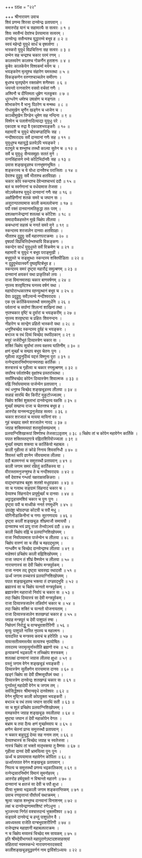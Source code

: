 +++
title = "२२"

+++
श्रीनारायण उवाच  
शिवं प्रणम्य शिरसा दानवेन्द्रः प्रतापवान् ।  
समारुरोह यानं च सहामात्यैः स सत्वरः ॥ १ ॥  
शिवः स्वसैन्यं देवांश्च प्रेरयामास सत्वरम् ।  
दानवेन्द्रः ससैन्यश्च युद्धारम्भे बभूव ह ॥ २ ॥  
स्वयं महेन्द्रो युयुधे सार्धं च वृषपर्वणा ।  
भास्करो युयुधे विप्रचित्तिना सह सत्वरः ॥ ३ ॥  
दम्भेन सह चन्द्रश्च चकार परमं रणम् ।  
कालस्वरेण कालश्च गोकर्णेन हुताशनः ॥ ४ ॥  
कुबेरः कालकेयेन विश्वकर्मा मयेन च ।  
भयङ्‌करेण मृत्युश्च संहारेण यमस्तथा ॥ ५ ॥  
विकङ्‌कणेन वरुणश्चञ्चलेन समीरणः ।  
बुधश्च घृतपृष्ठेन रक्ताक्षेण शनैश्चरः ॥ ६ ॥  
जयन्तो रत्नसारेण वसवो वर्चसां गणैः ।  
अश्विनौ च दीप्तिमता धूम्रेण नलकूबरः ॥ ७ ॥  
धुरन्धरेण धर्मश्च उषाक्षेण च मङ्‌गलः ।  
शोभाकरेण वै भानुः पिठरेण च मन्मथः ॥ ८ ॥  
गोधामुखेन चूर्णेन खड्गेन च ध्वजेन च ।  
काञ्चीमुखेन पिण्डेन धूमेण सह नन्दिना ॥ ९ ॥  
विश्वेन च पलाशेनादित्याद्या युयुधुः परे ।  
एकादश च रुद्रा वै एकादशभयङ्‌करैः ॥ १० ॥  
महामारी च युयुधे चोग्रचण्डादिभिः सह ।  
नन्दीश्वरादयः सर्वे दानवानां गणैः सह ॥ ११ ॥  
युयुधुश्च महायुद्धे प्रलयेऽपि भयङ्‌करे ।  
वटमूले च शम्भुश्च तस्थौ काल्या सुतेन च ॥ १२ ॥  
सर्वे च युयुधुः सैन्यसमूहाः सततं मुने ।  
रत्नसिंहासने रम्ये कोटिभिर्दानवैः सह ॥ १३ ॥  
उवास शङ्‌खचूडश्च रत्नभूषणभूषितः ।  
शङ्‌करस्य च ये योधा दानवैश्च पराजिताः ॥ १४ ॥  
देवाश्च दुद्रुवुः सर्वे भीताश्च क्षतविग्रहाः ।  
चकार कोपं स्कन्दश्च देवेभ्यश्चाभयं ददौ ॥ १५ ॥  
बलं च स्वर्गणानां च वर्धयामास तेजसा ।  
सोऽयमेकश्च युयुधे दानवानां गणैः सह ॥ १६ ॥  
अक्षौहिणीनां शतकं समरे च जघान सः ।  
असुरान्पातयामास काली कमललोचना ॥ १७ ॥  
पपौ रक्तं दानवानामतिकुद्धा ततः परम् ।  
दशलक्षगजेन्द्राणां शतलक्षं च कोटिशः ॥ १८ ॥  
समादायैकहस्तेन मुखे चिक्षेप लीलया ।  
कबन्धानां सहस्रं च ननर्त समरे मुने ॥ १९ ॥  
स्कन्दस्य शरजालेन दानवाः क्षतविग्रहाः ।  
भीताश्च दुद्रुवुः सर्वे महारणपराक्रमाः ॥ २० ॥  
वृषपर्वा विप्रचित्तिर्दम्भश्चापि विकङ्‌कणः ।  
स्कन्देन सार्धं युयुधुस्ते सर्वे विक्रमेण च ॥ २१ ॥  
महामारी च युयुधे न बभूव पराङ्‌मुखी ।  
बभूवुस्ते च सङ्क्षुब्धाः स्कन्दस्य शक्तिपीडिताः ॥ २२ ॥  
न दुद्रुवुर्भयात्स्वर्गे पुष्पवृष्टिर्बभूव ह ।  
स्कन्दस्य समरं दृष्ट्वा महारौद्रं समुल्बणम् ॥ २३ ॥  
दानवानां क्षयकरं यथा प्राकृतिको लयः ।  
राजा विमानमारुह्य चकार बाणवर्षणम् ॥ २४ ॥  
नृपस्य शरवृष्टिश्च घनस्य वर्षणं यथा ।  
महाघोरान्धकारश्च वह्न्युत्थानं बभूव च ॥ २५ ॥  
देवाः प्रदुद्रुवुः सर्वेऽप्यन्ये नन्दीश्वरादयः ।  
एक एव कार्तिकेयस्तस्थौ समरमूर्धनि ॥ २६ ॥  
पर्वतानां च सर्पाणां शिलानां शाखिनां तथा ।  
नृपश्चकार वृष्टिं च दुर्वारां च भयङ्‌करीम् ॥ २७ ॥  
नृपस्य शरवृष्ट्या च प्रहितः शिवनन्दनः ।  
नीहारेण च सान्द्रेण प्रहितो भास्करो यथा ॥ २८ ॥  
धनुश्चिच्छेद स्कन्दस्य दुर्वहं च भयङ्‌करः ।  
बभञ्ज च रथं दिव्यं चिच्छेद रथपीठकान् ॥ २९ ॥  
मयूरं जर्जरीभूतं दिव्यास्त्रेण चकार सः ।  
शक्तिं चिक्षेप सूर्याभां तस्य वक्षस्य घातिनीम् ॥ ३० ॥  
क्षणं मूर्च्छां च सम्प्राप बभूव चेतनः पुनः ।  
गृहीत्वा तद्धनुर्दिव्यं यद्दत्तं विष्णुना पुरा ॥ ३१ ॥  
रत्नेन्द्रसारनिर्माणयानमारुह्य कार्तिकः ।  
शस्त्रास्त्रं च गृहीत्वा च चकार रणमुल्बणम् ॥ ३२ ॥  
सर्पांश्च पर्वतांश्चैव वृक्षांश्च प्रस्तरांस्तथा ।  
सर्वांश्चिच्छेद कोपेन दिव्यास्त्रेण शिवात्मजः ॥ ३३ ॥  
वह्निं निर्वापयामास पार्जन्येन प्रतापवान् ।  
रथं धनुश्च चिच्छेद शङ्‌खचूडस्य लीलया ॥ ३४ ॥  
सन्नाहं सारथिं चैव किरीटं मुकुटोज्ज्वलम् ।  
चिक्षेप शक्तिं शुक्लाभां दानवेन्द्रस्य वक्षसि ॥ ३५ ॥  
मूर्च्छां सम्प्राप्य राजा च चेतनश्च बभूव ह ।  
आरुरोह यानमन्यद्धनुर्जग्राह सत्वरः ॥ ३६ ॥  
चकार शरजालं च मायया मायिनां वरः ।  
गुहं चच्छाद समरे शरजालेन नारद ॥ ३७ ॥  
जग्राह शक्तिमव्यग्रां शतसूर्यसमप्रभाम् ।  
प्रलयाग्निशिखारूपां विष्णोश्च तेजसाऽऽवृताम् ॥ ३८ ॥
चिक्षेप तां च कोपेन महावेगेन कार्तिके ।  
पपात शक्तिस्तद्‌गात्रे वह्निराशिरिवोज्ज्वला ॥ ३९ ॥  
मूर्च्छां सम्प्राप शक्त्या च कार्तिकेयो महाबलः ।  
काली गृहीत्वा तं क्रोडे निनाय शिवसनिधौ ॥ ४० ॥  
शिवस्तं चापि ज्ञानेन जीवयामास लीलया ।  
ददौ बलमनन्तं च समुत्तस्थौ प्रतापवान् ॥ ४१ ॥  
काली जगाम समरं रक्षितुं कार्तिकस्य या ।  
वीरास्तामनुजग्मुश्च ते च नन्दीश्वरादयः ॥ ४२ ॥  
सर्वे देवाश्च गन्धर्वा यक्षराक्षसकिन्नराः ।  
वाद्यभाण्डाश्च बहुशः शतशो मधुवाहकाः ॥ ४३ ॥  
सा च गत्वाथ सङ्ग्रामं सिंहनादं चकार च ।  
देव्याश्च सिंहनादेन प्रापुर्मूर्च्छां च दानवाः ॥ ४४ ॥  
अट्टाट्टहासमशिवं चकार च पुनः पुनः ।  
दृष्ट्वा पपौ च माध्वीकं ननर्त रणमूर्धनि ॥ ४५ ॥  
उग्रदंष्ट्रा चोग्रदण्डा कोटवी च पपौ मधु ।  
योगिनीडाकिनीनां च गणाः सुरगणादयः ॥ ४६ ॥  
दृष्ट्वा कालीं शङ्‌खचूडः शीघ्रमाजौ समाययौ ।  
दानवाश्च भयं प्रापू राजा तेभ्योऽभयं ददौ ॥ ४७ ॥  
काली चिक्षेप वह्निं च प्रलयाग्निशिखोपमम् ।  
राजा निर्वापयामास पार्जन्येन च लीलया ॥ ४८ ॥  
चिक्षेप वारुणं सा च तीव्रं च महदद्भुतम् ।  
गान्धर्वेण च चिच्छेद दानवेन्द्रश्च लीलया ॥ ४९ ॥  
माहेश्वरं प्रचिक्षेप काली वह्निशिखोपमम् ।  
राजा जघान तं शीघ्रं वैष्णवेन च लीलया ॥ ५० ॥  
नारायणास्त्रं सा देवी चिक्षेप मन्त्रपूर्वकम् ।  
राजा ननाम तद्‌ दृष्ट्वा चावरुह्य रथादसौ ॥ ५१ ॥  
ऊर्ध्वं जगाम तच्चास्त्रं प्रलयाग्निशिखोपमम् ।  
पपात शङ्‌खचूडश्च भक्त्या तं दण्डवद्‌भुवि ॥ ५२ ॥  
ब्रह्मास्त्रं सा च चिक्षेप यत्नतो मन्त्रपूर्वकम् ।  
ब्रह्मास्त्रेण महाराजो निर्वापं च चकार सः ॥ ५३ ॥  
तदा चिक्षेप दिव्यास्त्रं सा देवी मन्त्रपूर्वकम् ।  
राजा दिव्यास्त्रजालेन तन्निर्वाणं चकार च ॥ ५४ ॥  
तदा चिक्षेप शक्तिं च यत्नतो योजनायताम् ।  
राजा दिव्यास्त्रजालेन शतखण्डां चकार ह ॥ ५५ ॥  
जग्राह मन्त्रपूतं च देवी पाशुपतं रुषा ।  
निक्षेपणं निरोद्धुं च वाग्बभूवाशरीरिणी ॥ ५६ ॥  
मृत्युः पाशुपते नास्ति नृपस्य च महात्मनः ।  
यावदस्ति च मन्त्रस्य कवचं च हरेरिति ॥ ५७ ॥  
यावत्सतीत्वमस्त्येव सत्याश्च नृपयोषितः ।  
तावदस्य जरामृत्युर्नास्तीति ब्रह्मणो वचः ॥ ५८ ॥  
इत्याकर्ण्य भद्रकाली न तच्चिक्षेप शस्त्रकम् ।  
शतलक्षं दानवानां जग्रास लीलया क्षुधा ॥ ५९ ॥  
ग्रस्तुं जगाम वेगेन शङ्‌खचूडं भयङ्‌करी ।  
दिव्यास्त्रेण सुतीक्ष्णेन वारयामास दानवः ॥ ६० ॥  
खड्गं चिक्षेप सा देवी ग्रीष्मसूर्योपमं यथा ।  
दिव्यास्त्रेण दानवेन्द्रः शतखण्डं चकार सः ॥ ६१ ॥  
पुनर्ग्रस्तुं महादेवी वेगेन च जगाम तम् ।  
सर्वसिद्धेश्वरः श्रीमान्ववृधे दानवेश्वरः ॥ ६२ ॥  
वेगेन मुष्टिना काली कोपयुक्ता भयङ्‌करी ।  
बभञ्ज च रथं तस्य जघान सारथिं सती ॥ ६३ ॥  
सा च शूलं प्रचिक्षेप प्रलयाग्निशिखोपमम् ।  
वामहस्तेन जग्राह शङ्‌खचूडः स्वलीलया ॥ ६४ ॥  
मुष्ट्या जघान तं देवी महाकोपेन वेगतः ।  
बभ्राम च तया दैत्यः क्षणं मूर्च्छामवाप च ॥ ६५ ॥  
क्षणेन चेतनां प्राप्य समुत्तस्थौ प्रतापवान् ।  
न चकार बाहुयुद्धं देव्या सह ननाम ताम् ॥ ६६ ॥  
देव्याश्चास्त्रं स चिच्छेद जग्राह च स्वतेजसा ।  
नास्त्रं चिक्षेप तां भक्तो मातृभक्त्या तु वैष्णवः ॥ ६७ ॥  
गृहीत्वा दानवं देवी भ्रामयित्वा पुनः पुनः ।  
ऊर्ध्वं च प्रापयामास महावेगेन कोपिता ॥ ६८ ॥  
ऊर्ध्वात्पपात वेगेन शङ्‌खचूडः प्रतापवान् ।  
निपत्य च समुत्तस्थौ प्रणम्य भद्रकालिकाम् ॥ ६९ ॥  
रत्नेन्द्रसारनिर्माणं विमानं सुमनोहरम् ।  
आरुरोह हर्षयुक्तो न विश्रान्तो महारणे ॥ ७० ॥  
दानवानां च क्षतजं सा देवी च पपौ क्षुधा ।  
पीत्वा भुक्त्वा भद्रकाली जगाम शङ्करान्तिकम् ॥ ७१ ॥  
उवाच रणवृत्तान्तं पौर्वापर्यं यथाक्रमम् ।  
श्रुत्वा जहास शम्भुश्च दानवानां विनाशनम् ॥ ७२ ॥  
लक्षं च दानवेन्द्राणामवशिष्टं रणेऽधुना ।  
भुञ्जन्त्या निर्गतं वक्त्रात्तदन्यं भुक्तमीश्वर ॥ ७३ ॥  
सङ्ग्रामे दानवेन्द्रं च हन्तुं पाशुपतेन वै ।  
अवध्यस्तव राजेति वाग्बभूवाशरीरिणी ॥ ७४ ॥  
राजेन्द्रश्च महाज्ञानी महाबलपराक्रमः ।  
न च चिक्षेप मय्यस्त्रं चिच्छेद मम सायकम् ॥ ७५ ॥  
इति श्रीमद्देवीभागवते महापुराणेऽष्टादशसाहस्र्यां  
संहितायां नवमस्कन्धे नारायणनारदसवादे  
कालीशङ्‌खचूडयुद्धवर्णनं नाम द्वाविंशोऽध्यायः ॥ २२ ॥
